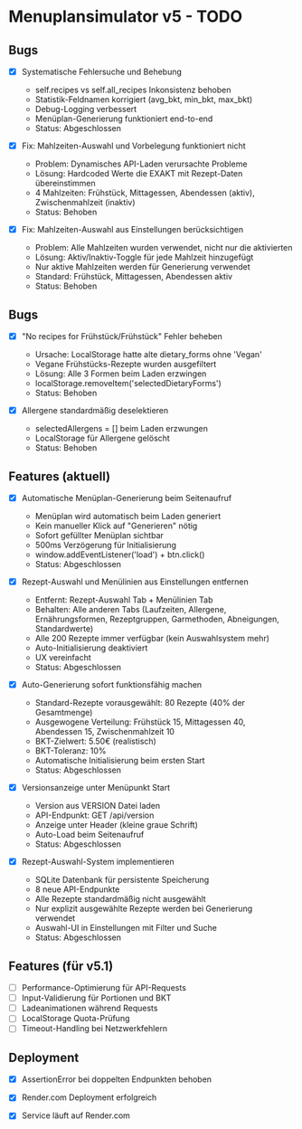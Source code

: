 # Menuplansimulator v5 - TODO

## Bugs

- [x] Systematische Fehlersuche und Behebung
  - self.recipes vs self.all_recipes Inkonsistenz behoben
  - Statistik-Feldnamen korrigiert (avg_bkt, min_bkt, max_bkt)
  - Debug-Logging verbessert
  - Menüplan-Generierung funktioniert end-to-end
  - Status: Abgeschlossen

- [x] Fix: Mahlzeiten-Auswahl und Vorbelegung funktioniert nicht
  - Problem: Dynamisches API-Laden verursachte Probleme
  - Lösung: Hardcoded Werte die EXAKT mit Rezept-Daten übereinstimmen
  - 4 Mahlzeiten: Frühstück, Mittagessen, Abendessen (aktiv), Zwischenmahlzeit (inaktiv)
  - Status: Behoben

- [x] Fix: Mahlzeiten-Auswahl aus Einstellungen berücksichtigen
  - Problem: Alle Mahlzeiten wurden verwendet, nicht nur die aktivierten
  - Lösung: Aktiv/Inaktiv-Toggle für jede Mahlzeit hinzugefügt
  - Nur aktive Mahlzeiten werden für Generierung verwendet
  - Standard: Frühstück, Mittagessen, Abendessen aktiv
  - Status: Behoben

## Bugs

- [x] "No recipes for Frühstück/Frühstück" Fehler beheben
  - Ursache: LocalStorage hatte alte dietary_forms ohne 'Vegan'
  - Vegane Frühstücks-Rezepte wurden ausgefiltert
  - Lösung: Alle 3 Formen beim Laden erzwingen
  - localStorage.removeItem('selectedDietaryForms')
  - Status: Behoben

- [x] Allergene standardmäßig deselektieren
  - selectedAllergens = [] beim Laden erzwungen
  - LocalStorage für Allergene gelöscht
  - Status: Behoben

## Features (aktuell)

- [x] Automatische Menüplan-Generierung beim Seitenaufruf
  - Menüplan wird automatisch beim Laden generiert
  - Kein manueller Klick auf "Generieren" nötig
  - Sofort gefüllter Menüplan sichtbar
  - 500ms Verzögerung für Initialisierung
  - window.addEventListener('load') + btn.click()
  - Status: Abgeschlossen

- [x] Rezept-Auswahl und Menülinien aus Einstellungen entfernen
  - Entfernt: Rezept-Auswahl Tab + Menülinien Tab
  - Behalten: Alle anderen Tabs (Laufzeiten, Allergene, Ernährungsformen, Rezeptgruppen, Garmethoden, Abneigungen, Standardwerte)
  - Alle 200 Rezepte immer verfügbar (kein Auswahlsystem mehr)
  - Auto-Initialisierung deaktiviert
  - UX vereinfacht
  - Status: Abgeschlossen

- [x] Auto-Generierung sofort funktionsfähig machen
  - Standard-Rezepte vorausgewählt: 80 Rezepte (40% der Gesamtmenge)
  - Ausgewogene Verteilung: Frühstück 15, Mittagessen 40, Abendessen 15, Zwischenmahlzeit 10
  - BKT-Zielwert: 5.50€ (realistisch)
  - BKT-Toleranz: 10%
  - Automatische Initialisierung beim ersten Start
  - Status: Abgeschlossen

- [x] Versionsanzeige unter Menüpunkt Start
  - Version aus VERSION Datei laden
  - API-Endpunkt: GET /api/version
  - Anzeige unter Header (kleine graue Schrift)
  - Auto-Load beim Seitenaufruf
  - Status: Abgeschlossen

- [x] Rezept-Auswahl-System implementieren
  - SQLite Datenbank für persistente Speicherung
  - 8 neue API-Endpunkte
  - Alle Rezepte standardmäßig nicht ausgewählt
  - Nur explizit ausgewählte Rezepte werden bei Generierung verwendet
  - Auswahl-UI in Einstellungen mit Filter und Suche
  - Status: Abgeschlossen

## Features (für v5.1)

- [ ] Performance-Optimierung für API-Requests
- [ ] Input-Validierung für Portionen und BKT
- [ ] Ladeanimationen während Requests
- [ ] LocalStorage Quota-Prüfung
- [ ] Timeout-Handling bei Netzwerkfehlern

## Deployment

- [x] AssertionError bei doppelten Endpunkten behoben
- [x] Render.com Deployment erfolgreich
- [x] Service läuft auf Render.com

